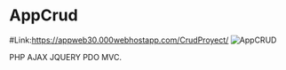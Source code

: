 # AppCrud
#Link:https://appweb30.000webhostapp.com/CrudProyect/
![AppCRUD](https://i.postimg.cc/QtNZhYLQ/imgCRUD.png)


PHP AJAX JQUERY PDO MVC.


